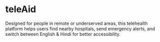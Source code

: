 # teleAid
Designed for people in remote or underserved areas, this telehealth platform helps users find nearby hospitals, send emergency alerts, and switch between English & Hindi for better accessibility.
